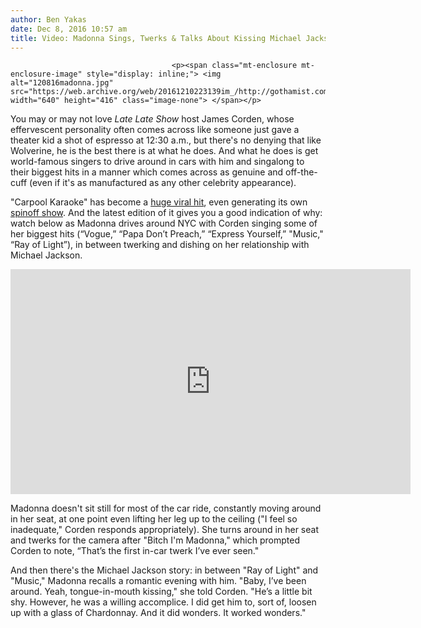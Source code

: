 ```yaml
---
author: Ben Yakas
date: Dec 8, 2016 10:57 am
title: Video: Madonna Sings, Twerks & Talks About Kissing Michael Jackson In NYC 'Carpool Karaoke'
---
```


	
										<p><span class="mt-enclosure mt-enclosure-image" style="display: inline;"> <img alt="120816madonna.jpg" src="https://web.archive.org/web/20161210223139im_/http://gothamist.com/attachments/byakas/120816madonna.jpg" width="640" height="416" class="image-none"> </span></p>

<p>You may or may not love <em>Late Late Show</em> host James Corden, whose effervescent personality often comes across like someone just gave a theater kid a shot of espresso at 12:30 a.m., but there&apos;s no denying that like Wolverine, he is the best there is at what he does. And what he does is get world-famous singers to drive around in cars with him and singalong to their biggest hits in a manner which comes across as genuine and off-the-cuff (even if it&apos;s as manufactured as any other celebrity appearance).</p>

<p>&quot;Carpool Karaoke&quot; has become a <a href="https://web.archive.org/web/20161210223139/http://www.ew.com/article/2016/02/04/james-corden-carpool-karaoke-adele-justin-bieber-elton-john">huge viral hit</a>, even generating its own <a href="https://web.archive.org/web/20161210223139/http://www.hollywoodreporter.com/live-feed/james-corden-late-late-show-873953">spinoff show</a>. And the latest edition of it gives you a good indication of why: watch below as Madonna drives around NYC with Corden singing some of her biggest hits (&#x201C;Vogue,&#x201D; &#x201C;Papa Don&#x2019;t Preach,&#x201D; &#x201C;Express Yourself,&#x201D; &quot;Music,&quot; &#x201C;Ray of Light&#x201D;), in between twerking and dishing on her relationship with Michael Jackson.</p>

<p><iframe width="640" height="360" src="https://web.archive.org/web/20161210223139if_/https://www.youtube.com/embed/Sx2PfL2ekTY" frameborder="0" allowfullscreen></iframe></p>

<p>Madonna doesn&apos;t sit still for most of the car ride, constantly moving around in her seat, at one point even lifting her leg up to the ceiling (&quot;I feel so inadequate,&quot; Corden responds appropriately). She turns around in her seat and twerks for the camera after &quot;Bitch I&apos;m Madonna,&quot; which prompted Corden to note, &#x201C;That&#x2019;s the first in-car twerk I&#x2019;ve ever seen.&quot; </p>

<p>And then there&apos;s the Michael Jackson story: in between &quot;Ray of Light&quot; and &quot;Music,&quot; Madonna recalls a romantic evening with him. &quot;Baby, I&#x2019;ve been around. Yeah, tongue-in-mouth kissing,&quot;  she told Corden. &quot;He&#x2019;s a little bit shy. However, he was a willing accomplice. I did get him to, sort of, loosen up with a glass of Chardonnay. And it did wonders. It worked wonders.&quot;</p>					
										
									
				